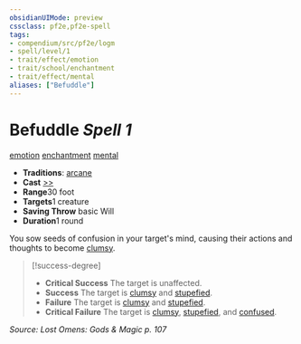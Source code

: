 ```yaml
---
obsidianUIMode: preview
cssclass: pf2e,pf2e-spell
tags:
- compendium/src/pf2e/logm
- spell/level/1
- trait/effect/emotion
- trait/school/enchantment
- trait/effect/mental
aliases: ["Befuddle"]
---
```

# Befuddle *Spell 1*   
[emotion](emotion.md)  [enchantment](enchantment.md)  [mental](mental.md)  

- **Traditions**: [arcane](arcane.md)
- **Cast** [>>](chapter-9-playing-the-game.md#Actions "Two-Action") 
- **Range**30 foot
- **Targets**1 creature
- **Saving Throw**  basic Will
- **Duration**1 round

You sow seeds of confusion in your target's mind, causing their actions and thoughts to become [clumsy](conditions.md#Clumsy).

> [!success-degree] 
> - **Critical Success** The target is unaffected.
> - **Success** The target is [clumsy](conditions.md#Clumsy) and [stupefied](conditions.md#Stupefied).
> - **Failure** The target is [clumsy](conditions.md#Clumsy) and [stupefied](conditions.md#Stupefied).
> - **Critical Failure** The target is [clumsy](conditions.md#Clumsy), [stupefied](conditions.md#Stupefied), and [confused](conditions.md#Confused).

*Source: Lost Omens: Gods & Magic p. 107*